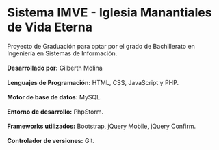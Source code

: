 # **Sistema IMVE - Iglesia Manantiales de Vida Eterna**
Proyecto de Graduación para optar por el grado de Bachillerato en Ingeniería en Sistemas de Información.<br><br>
**Desarrollado por:** Gilberth Molina<br><br>
**Lenguajes de Programación:** HTML, CSS, JavaScript y PHP.<br><br>
**Motor de base de datos:** MySQL.<br><br>
**Entorno de desarrollo:** PhpStorm.<br><br>
**Frameworks utilizados:** Bootstrap, jQuery Mobile, jQuery Confirm.<br><br>
**Controlador de versiones:** Git.
